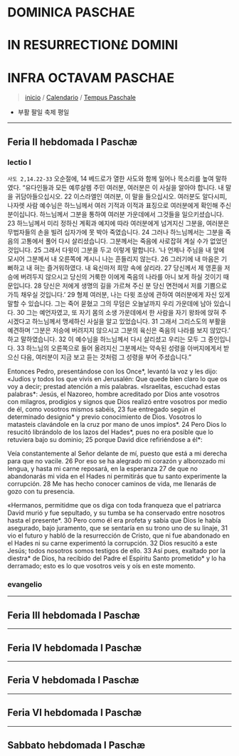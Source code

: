 # DOMINICA PASCHAE
# IN RESURRECTION£ DOMINI
# INFRA OCTAVAM PASCHAE

> [inicio](./README.md) / [Calendario](../../LC.md) / [Tempus Paschale](../LP.md)

* 부활 팔일 축제 평일

----

## Feria II hebdomada I Paschæ
### lectio I
`사도 2,14.22-33`  오순절에, 14 베드로가 열한 사도와 함께 일어나 목소리를 높여 말하였다.
“유다인들과 모든 예루살렘 주민 여러분, 여러분은 이 사실을 알아야 합니다.
내 말을 귀담아들으십시오.
22 이스라엘인 여러분, 이 말을 들으십시오. 여러분도 알다시피,
나자렛 사람 예수님은 하느님께서 여러 기적과 이적과 표징으로
여러분에게 확인해 주신 분이십니다.
하느님께서 그분을 통하여 여러분 가운데에서 그것들을 일으키셨습니다.
23 하느님께서 미리 정하신 계획과 예지에 따라 여러분에게 넘겨지신 그분을,
여러분은 무법자들의 손을 빌려 십자가에 못 박아 죽였습니다.
24 그러나 하느님께서는 그분을 죽음의 고통에서 풀어 다시 살리셨습니다.
그분께서는 죽음에 사로잡혀 계실 수가 없었던 것입니다.
25 그래서 다윗이 그분을 두고 이렇게 말합니다.
‘나 언제나 주님을 내 앞에 모시어
그분께서 내 오른쪽에 계시니 나는 흔들리지 않는다.
26 그러기에 내 마음은 기뻐하고 내 혀는 즐거워하였다.
내 육신마저 희망 속에 살리라.
27 당신께서 제 영혼을 저승에 버려두지 않으시고
당신의 거룩한 이에게 죽음의 나라를 아니 보게 하실 것이기 때문입니다.
28 당신은 저에게 생명의 길을 가르쳐 주신 분
당신 면전에서 저를 기쁨으로 가득 채우실 것입니다.’
29 형제 여러분, 나는 다윗 조상에 관하여
여러분에게 자신 있게 말할 수 있습니다.
그는 죽어 묻혔고 그의 무덤은 오늘날까지 우리 가운데에 남아 있습니다.
30 그는 예언자였고, 또 자기 몸의 소생 가운데에서 한 사람을
자기 왕좌에 앉혀 주시겠다고 하느님께서 맹세하신 사실을 알고 있었습니다.
31 그래서 그리스도의 부활을 예견하며 ‘그분은 저승에 버려지지 않으시고
그분의 육신은 죽음의 나라를 보지 않았다.’ 하고 말하였습니다.
32 이 예수님을 하느님께서 다시 살리셨고 우리는 모두 그 증인입니다.
33 하느님의 오른쪽으로 들어 올려지신 그분께서는
약속된 성령을 아버지에게서 받으신 다음,
여러분이 지금 보고 듣는 것처럼 그 성령을 부어 주셨습니다.”

Entonces Pedro, presentándose con los Once*, levantó la voz y les dijo: «Judíos y todos los que vivís en Jerusalén: Que quede bien claro lo que os voy a decir; prestad atención a mis palabras.
«Israelitas, escuchad estas palabras*: Jesús, el Nazoreo, hombre acreditado por Dios ante vosotros con milagros, prodigios y signos que Dios realizó entre vosotros por medio de él, como vosotros mismos sabéis, 23 fue entregado según el determinado designio* y previo conocimiento de Dios. Vosotros lo matasteis clavándole en la cruz por mano de unos impíos*. 24 Pero Dios lo resucitó librándolo de los lazos del Hades*, pues no era posible que lo retuviera bajo su dominio; 25 porque David dice refiriéndose a él*: 

Veía constantemente al Señor delante de mí, puesto que está a mi derecha para que no vacile. 26 Por eso se ha alegrado mi corazón y alborozado mi lengua, y hasta mi carne reposará, en la esperanza 27 de que no abandonarás mi vida en el Hades ni permitirás que tu santo experimente la corrupción. 28 Me has hecho conocer caminos de vida, me llenarás de gozo con tu presencia.

«Hermanos, permitidme que os diga con toda franqueza que el patriarca David murió y fue sepultado, y su tumba se ha conservado entre nosotros hasta el presente*. 30 Pero como él era profeta y sabía que Dios le había asegurado, bajo juramento, que se sentaría en su trono uno de su linaje, 31 vio el futuro y habló de la resurrección de Cristo, que ni fue abandonado en el Hades ni su carne experimentó la corrupción. 32 Dios resucitó a este Jesús; todos nosotros somos testigos de ello. 33 Así pues, exaltado por la diestra* de Dios, ha recibido del Padre el Espíritu Santo prometido* y lo ha derramado; esto es lo que vosotros veis y oís en este momento.


> 


### evangelio


----
## Feria III hebdomada I Paschæ




----
## Feria IV hebdomada I Paschæ



----
## Feria V hebdomada I Paschæ




----
## Feria VI hebdomada I Paschæ




----
## Sabbato hebdomada I Paschæ



